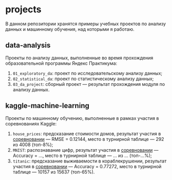 # projects
В данном репозитории хранятся примеры учебных проектов по анализу данных и машинному обучения, над которыми я работаю.

## data-analysis
Проекты по анализу данных, выполненные во время прохождения образовательной программы Яндекс Практикума:
1. `01_exploratory_da`: проект по исследовательскому анализу данных;
2. `02_statistical_da`: проект по статистическому анализу данных;
3. `03_da_project`: сборный проект — результат прохождения модуля по анализу данных.

## kaggle-machine-learning
Проекты по машинному обучению, выполненные в рамках участия в соревнованиях Kaggle:
1. `house_prices`: предсказание стоимости домов, результат участия в [соревновании](https://www.kaggle.com/competitions/house-prices-advanced-regression-techniques) — RMSE = 0.12144, место в турнирной таблице — 292 из 4008 (топ-8%);
2. `MNIST`: распознавание цифр, результат участия в [соревновании](https://www.kaggle.com/c/digit-recognizer/overview) — Accuracy = ..., место в турнирной таблице — ... из ... (топ-...%);
3. `titanic`: предсказание выживаемости в кораблекрушении, результат участия в [соревновании](https://www.kaggle.com/competitions/titanic) — Accuracy = 0.77272, место в турнирной таблице — 10157 из 15637 (топ-65%).

